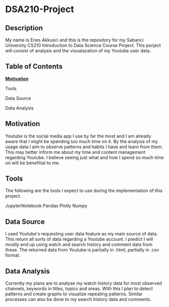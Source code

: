 # DSA210-Project

## Description

My name is Enes Akkusci and this is the repository for my Sabanci University CS210 Introduction to Data Science Course Project. 
This porject will consist of analysis and the visualazation of my Youtube user data.

## Table of Contents

**[Motivation](#motivation)**

Tools

Data Source

Data Analysis

## Motivation

Youtube is the social media app I use by far the most and I am already aware that I might be spending too much time on it. By the analysis of my usage data I aim to observe patterns and habits I have and learn from them. This may better inform me about my time and content management regarding Youtube. I believe seeing just what and how I spend so much time on will be benefitial to me.

## Tools

The following are the tools I expect to use during the implementation of this project.

JupyterNotebook
Pandas
Plotly
Numpy

## Data Source

I used Youtube's requesting user data feature as my main source of data. This return all sorts of data regarding a Youtube account. I predict I will mostly end up using watch and search history and comment data from these. The returned data from Youtube is partially in .html, partially in .csv format.

## Data Analysis

Currently my plans are to analyse my watch history data for most observed channels, keywords in titles, topics and areas. With this I plan to detect patterns and create graphs to visualize repeating patterns. Similar processes can also be done to my search history data and comments.
